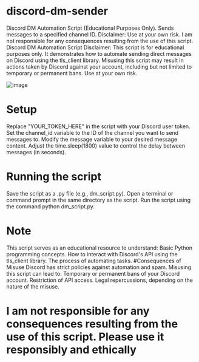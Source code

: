 # discord-dm-sender
Discord DM Automation Script (Educational Purposes Only). Sends messages to a specified channel ID. Disclaimer: Use at your own risk. I am not responsible for any consequences resulting from the use of this script.
Discord DM Automation Script
Disclaimer: This script is for educational purposes only. It demonstrates how to automate sending direct messages on Discord using the tls_client library. Misusing this script may result in actions taken by Discord against your account, including but not limited to temporary or permanent bans. Use at your own risk.

![image](https://github.com/ddoxd/discord-dm-sender/assets/157566448/9fdf21c1-4eaa-4b9c-9d26-d7363a79d5e6)


# Setup

Replace "YOUR_TOKEN_HERE" in the script with your Discord user token.
Set the channel_id variable to the ID of the channel you want to send messages to.
Modify the message variable to your desired message content.
Adjust the time.sleep(1800) value to control the delay between messages (in seconds).

# Running the script

Save the script as a .py file (e.g., dm_script.py).
Open a terminal or command prompt in the same directory as the script.
Run the script using the command python dm_script.py.

# Note

This script serves as an educational resource to understand:
Basic Python programming concepts.
How to interact with Discord's API using the tls_client library.
The process of automating tasks.
#Consequences of Misuse
Discord has strict policies against automation and spam. Misusing this script can lead to:
Temporary or permanent bans of your Discord account.
Restriction of API access.
Legal repercussions, depending on the nature of the misuse.
# I am not responsible for any consequences resulting from the use of this script. Please use it responsibly and ethically
